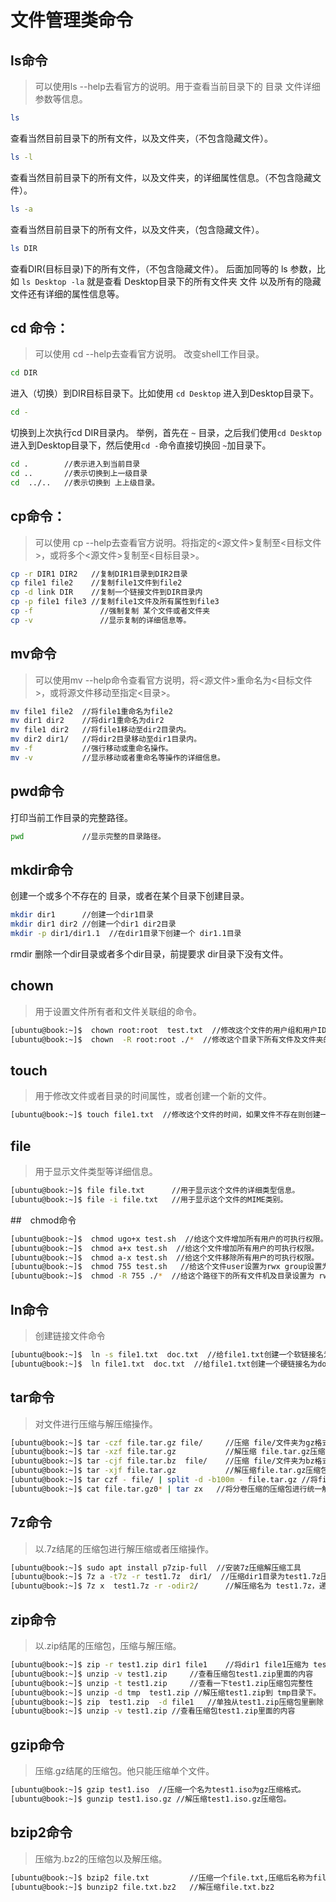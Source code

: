 # 文件管理类命令
## ls命令 
> 可以使用ls --help去看官方的说明。用于查看当前目录下的 目录 文件详细参数等信息。

``` bash
ls 
```
查看当然目前目录下的所有文件，以及文件夹，（不包含隐藏文件）。
``` bash
ls -l
```
查看当然目前目录下的所有文件，以及文件夹，的详细属性信息。（不包含隐藏文件）。
``` bash
ls -a
```
查看当然目前目录下的所有文件，以及文件夹，（包含隐藏文件）。
``` bash
ls DIR
```
查看DIR(目标目录)下的所有文件，（不包含隐藏文件）。 后面加同等的 ls 参数，比如 `ls Desktop -la` 就是查看 Desktop目录下的所有文件夹 文件 以及所有的隐藏文件还有详细的属性信息等。

## cd 命令： 
> 可以使用 cd --help去查看官方说明。 改变shell工作目录。

``` bash
cd DIR
```

进入（切换）到DIR目标目录下。比如使用 `cd Desktop` 进入到Desktop目录下。

``` bash
cd -
```

切换到上次执行cd DIR目录内。 举例，首先在 `~`  目录，之后我们使用`cd Desktop`进入到Desktop目录下，然后使用`cd -`命令直接切换回 `~`加目录下。

``` bash
cd .        //表示进入到当前目录
cd ..       //表示切换到上一级目录
cd  ../..   //表示切换到 上上级目录。
```



## cp命令：

>  可以使用 cp --help去查看官方说明。将指定的<源文件>复制至<目标文件>，或将多个<源文件>复制至<目标目录>。

``` bash
cp -r DIR1 DIR2   //复制DIR1目录到DIR2目录
cp file1 file2	  //复制file1文件到file2
cp -d link DIR    //复制一个链接文件到DIR目录内
cp -p file1 file3 //复制file1文件及所有属性到file3
cp -f 				//强制复制 某个文件或者文件夹
cp -v 				//显示复制的详细信息等。
```



## mv命令

> 可以使用mv --help命令查看官方说明，将<源文件>重命名为<目标文件>，或将源文件移动至指定<目录>。

``` bash
mv file1 file2  //将file1重命名为file2
mv dir1 dir2	//将dir1重命名为dir2
mv file1 dir2	//将file1移动至dir2目录内。
mv dir2 dir1/	//将dir2目录移动至dir1目录内。
mv -f 			//强行移动或重命名操作。
mv -v 			//显示移动或者重命名等操作的详细信息。
```



## pwd命令

打印当前工作目录的完整路径。

``` bash
pwd				//显示完整的目录路径。
```



## mkdir命令

创建一个或多个不存在的 目录，或者在某个目录下创建目录。

``` bash
mkdir dir1  	//创建一个dir1目录
mkdir dir1 dir2 //创建一个dir1 dir2目录
mkdir -p dir1/dir1.1  //在dir1目录下创建一个 dir1.1目录
```

rmdir 删除一个dir目录或者多个dir目录，前提要求 dir目录下没有文件。

## chown

> 用于设置文件所有者和文件关联组的命令。

```bash
[ubuntu@book:~]$  chown root:root  test.txt  //修改这个文件的用户组和用户ID。
[ubuntu@book:~]$  chown  -R root:root ./*  //修改这个目录下所有文件及文件夹的用户组和用户ID。
```



## touch

> 用于修改文件或者目录的时间属性，或者创建一个新的文件。

```bash
[ubuntu@book:~]$ touch file1.txt  //修改这个文件的时间，如果文件不存在则创建一个文件。
```



## file

> 用于显示文件类型等详细信息。

```bash
[ubuntu@book:~]$ file file.txt  	//用于显示这个文件的详细类型信息。
[ubuntu@book:~]$ file -i file.txt  	//用于显示这个文件的MIME类别。
```
##　chmod命令





```bash
[ubuntu@book:~]$  chmod ugo+x test.sh  //给这个文件增加所有用户的可执行权限。
[ubuntu@book:~]$  chmod a+x test.sh  //给这个文件增加所有用户的可执行权限。
[ubuntu@book:~]$  chmod a-x test.sh  //给这个文件移除所有用户的可执行权限。
[ubuntu@book:~]$  chmod 755 test.sh   //给这个文件user设置为rwx group设置为r x,给其它用户也是设置为r x.
[ubuntu@book:~]$  chmod -R 755 ./*  //给这个路径下的所有文件机及目录设置为 rwx rx rx权限。
```



## ln命令

> 创建链接文件命令

```bash
[ubuntu@book:~]$  ln -s file1.txt  doc.txt  //给file1.txt创建一个软链接名为doc.txt
[ubuntu@book:~]$  ln file1.txt  doc.txt  //给file1.txt创建一个硬链接名为doc.txt
```



## tar命令

> 对文件进行压缩与解压缩操作。

```bash
[ubuntu@book:~]$ tar -czf file.tar.gz file/   	//压缩 file/文件夹为gz格式，压缩包名称为 file.tar.gz
[ubuntu@book:~]$ tar -xzf file.tar.gz 	 		//解压缩 file.tar.gz压缩包
[ubuntu@book:~]$ tar -cjf file.tar.bz  file/ 	//压缩 file/文件夹为bz格式，压缩包名称为 file.tar.bz
[ubuntu@book:~]$ tar -xjf file.tar.gz 			//解压缩file.tar.gz压缩包.
[ubuntu@book:~]$ tar czf - file/ | split -d -b100m - file.tar.gz //将file文件夹进行分割，以100M大小进行分割操作，生产的压缩包格式为 file.tar.gz
[ubuntu@book:~]$ cat file.tar.gz0* | tar zx   //将分卷压缩的压缩包进行统一解压缩操作。
```



## 7z命令

> 以.7z结尾的压缩包进行解压缩或者压缩操作。

```bash
[ubuntu@book:~]$ sudo apt install p7zip-full  //安装7z压缩解压缩工具
[ubuntu@book:~]$ 7z a -t7z -r test1.7z  dir1/  //压缩dir1目录为test1.7z压缩包。
[ubuntu@book:~]$ 7z x  test1.7z -r -odir2/		//解压缩名为 test1.7z，递归解压输出到dir2目录内。
```



## zip命令

> 以.zip结尾的压缩包，压缩与解压缩。

```bash
[ubuntu@book:~]$ zip -r test1.zip dir1 file1 	//将dir1 file1压缩为 test1.zip压缩包。
[ubuntu@book:~]$ unzip -v test1.zip 	//查看压缩包test1.zip里面的内容
[ubuntu@book:~]$ unzip -t test1.zip		//查看一下test1.zip压缩包完整性
[ubuntu@book:~]$ unzip -d tmp  test1.zip //解压缩test1.zip到 tmp目录下。
[ubuntu@book:~]$ zip  test1.zip  -d file1	//单独从test1.zip压缩包里删除 file1文件。
[ubuntu@book:~]$ unzip -v test1.zip //查看压缩包test1.zip里面的内容
```



## gzip命令

> 压缩.gz结尾的压缩包。他只能压缩单个文件。

```bash
[ubuntu@book:~]$ gzip test1.iso  //压缩一个名为test1.iso为gz压缩格式。
[ubuntu@book:~]$ gunzip test1.iso.gz //解压缩test1.iso.gz压缩包。
```



## bzip2命令

> 压缩为.bz2的压缩包以及解压缩。

```bash
[ubuntu@book:~]$ bzip2 file.txt  		//压缩一个file.txt,压缩后名称为file.txt.bz2 
[ubuntu@book:~]$ bunzip2 file.txt.bz2   //解压缩file.txt.bz2 
```
